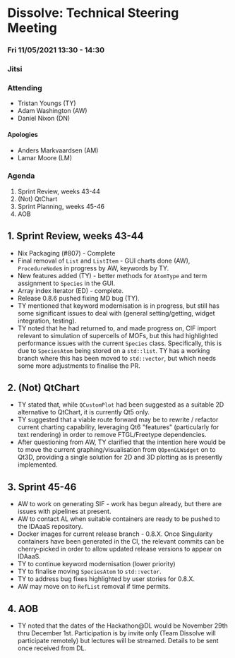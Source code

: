 # Dissolve: Technical Steering Meeting
### Fri 11/05/2021 13:30 - 14:30
### Jitsi

### Attending

- Tristan Youngs (TY)
- Adam Washington (AW)
- Daniel Nixon (DN)

#### Apologies

- Anders Markvaardsen (AM)
- Lamar Moore (LM)

### Agenda

1. Sprint Review, weeks 43-44
2. (Not) QtChart
3. Sprint Planning, weeks 45-46
4. AOB

## 1. Sprint Review, weeks 43-44
- Nix Packaging (#807) - Complete
- Final removal of `List` and `ListItem` - GUI charts done (AW), `ProcedureNode`s in progress by AW, keywords by TY.
- New features added (TY) - better methods for `AtomType` and term assignment to `Species` in the GUI.
- Array index iterator (ED) - complete.
- Release 0.8.6 pushed fixing MD bug (TY).
- TY mentioned that keyword modernisation is in progress, but still has some significant issues to deal with (general setting/getting, widget integration, testing).
- TY noted that he had returned to, and made progress on, CIF import relevant to simulation of supercells of MOFs, but this had highlighted performance issues with the current `Species` class. Specifically, this is due to `SpeciesAtom` being stored on a `std::list`. TY has a working branch where this has been moved to `std::vector`, but which needs some more adjustments to finalise the PR.

## 2. (Not) QtChart
- TY stated that, while `QCustomPlot` had been suggested as a suitable 2D alternative to QtChart, it is currently Qt5 only.
- TY suggested that a viable route forward may be to rewrite / refactor current charting capability, leveraging Qt6 "features" (particularly for text rendering) in order to remove FTGL/Freetype dependencies.
- After questioning from AW, TY clarified that the intention here would be to move the current graphing/visualisation from `QOpenGLWidget` on to Qt3D, providing a single solution for 2D and 3D plotting as is presently implemented.

## 3. Sprint 45-46
- AW to work on generating SIF - work has begun already, but there are issues with pipelines at present.
- AW to contact AL when suitable containers are ready to be pushed to the IDAaaS repository.
- Docker images for current release branch - 0.8.X. Once Singularity containers have been generated in the CI, the relevant commits can be cherry-picked in order to allow updated release versions to appear on IDAaaS.
- TY to continue keyword modernisation (lower priority)
- TY to finalise moving `SpeciesAtom` to `std::vector`.
- TY to address bug fixes highlighted by user stories for 0.8.X.
- AW may move on to `RefList` removal if time permits.

## 4. AOB
- TY noted that the dates of the Hackathon@DL would be November 29th thru December 1st. Participation is by invite only (Team Dissolve will participate remotely) but lectures will be streamed. Details to be sent once received from DL.
